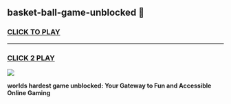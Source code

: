 
## basket-ball-game-unblocked 👋
<h3>
<a href="https://premium.freeplayer.one?title=basket-ball-game-unblocked&ref=14F">CLICK TO PLAY</a></h3>
<hr>

<h3>
<a href="https://premium.freeplayer.one?title=basket-ball-game-unblocked&ref=14F">CLICK 2 PLAY</a>
  
</h3>

<a href="https://premium.freeplayer.one?title=basket-ball-game-unblocked&ref=12F/"><img src="https://clearcache.store/games.png"></a>


**worlds hardest game unblocked: Your Gateway to Fun and Accessible Online Gaming**
